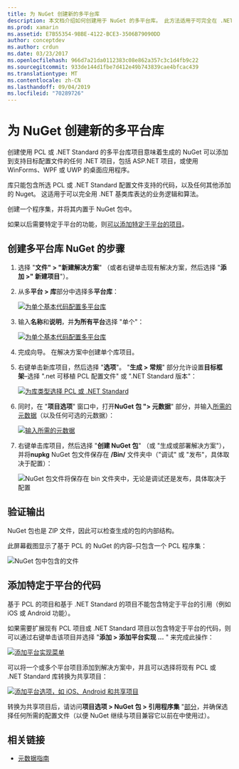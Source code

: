 ```yaml
---
title: 为 NuGet 创建新的多平台库
description: 本文档介绍如何创建用于 NuGet 的多平台库。 此方法适用于可完全在 .NET 基类库中表达的业务逻辑和算法，因此在没有特定于平台的代码的所有目标平台上运行。
ms.prod: xamarin
ms.assetid: E7B55354-9BBE-4122-BCE3-3506B79090DD
author: conceptdev
ms.author: crdun
ms.date: 03/23/2017
ms.openlocfilehash: 966d7a21da0112383c08e862a357c3c1d4fb9c22
ms.sourcegitcommit: 933de144d1fbe7d412e49b743839cae4bfcac439
ms.translationtype: MT
ms.contentlocale: zh-CN
ms.lasthandoff: 09/04/2019
ms.locfileid: "70289726"
---
```

# <a name="creating-a-new-multiplatform-library-for-nuget"></a>为 NuGet 创建新的多平台库

创建使用 PCL 或 .NET Standard 的多平台库项目意味着生成的 NuGet 可以添加到支持目标配置文件的任何 .NET 项目，包括 ASP.NET 项目，或使用 WinForms、WPF 或 UWP 的桌面应用程序。

库只能包含所选 PCL 或 .NET Standard 配置文件支持的代码，以及任何其他添加的 Nuget。
这适用于可以完全用 .NET 基类库表达的业务逻辑和算法。

创建一个程序集，并将其内置于 NuGet 包中。

如果以后需要特定于平台的功能，则[可以添加特定于平台的项目](#add-platforms)。

## <a name="steps-to-create-a-multiplatform-library-nuget"></a>创建多平台库 NuGet 的步骤

1. 选择 "**文件" > "新建解决方案**" （或者右键单击现有解决方案，然后选择 "**添加 >" 新建项目**"）。

2. 从多**平台 > 库**部分中选择多**平台库**：

   [![](single-codebase-images/mulitplatform-library-sml.png "为单个基本代码配置多平台库")](single-codebase-images/mulitplatform-library.png#lightbox)

3. 输入**名称**和**说明**，并**为所有平台**选择 "单个"：

   [![](single-codebase-images/single-configure-sml.png "为单个基本代码配置多平台库")](single-codebase-images/single-configure.png#lightbox)

4. 完成向导。 在解决方案中创建单个库项目。

5. 右键单击新库项目，然后选择 "**选项**"。 "**生成 > 常规**" 部分允许设置**目标框架**–选择 ".net 可移植 PCL 配置文件" 或 ".NET Standard 版本"：

   [![](single-codebase-images/single-choose-type-sml.png "为库类型选择 PCL 或 .NET Standard")](single-codebase-images/single-choose-type.png#lightbox)

6. 同时，在 "**项目选项**" 窗口中，打开**NuGet 包 "> 元数据**" 部分，并输入[所需的元数据](~/cross-platform/app-fundamentals/nuget-multiplatform-libraries/metadata.md)（以及任何可选的元数据）：

   [![](single-codebase-images/single-metadata-sml.png "输入所需的元数据")](single-codebase-images/single-metadata.png#lightbox)

7. 右键单击库项目，然后选择 "**创建 NuGet 包**" （或 "生成或部署解决方案"），并将**nupkg** NuGet 包文件保存在 **/Bin/** 文件夹中（"调试" 或 "发布"，具体取决于配置）：

   ![](single-codebase-images/create-nuget-package.png "NuGet 包文件将保存在 bin 文件夹中，无论是调试还是发布，具体取决于配置")


## <a name="verifying-the-output"></a>验证输出

NuGet 包也是 ZIP 文件，因此可以检查生成的包的内部结构。

此屏幕截图显示了基于 PCL 的 NuGet 的内容–只包含一个 PCL 程序集：

![](single-codebase-images/nuget-output.png "NuGet 包中包含的文件")

<a name="add-platforms" />

## <a name="adding-platform-specific-code"></a>添加特定于平台的代码

基于 PCL 的项目和基于 .NET Standard 的项目不能包含特定于平台的引用（例如 iOS 或 Android 功能）。

如果需要扩展现有 PCL 项目或 .NET Standard 项目以包含特定于平台的代码，则可以通过右键单击该项目并选择 "**添加 > 添加平台实现 ...** " 来完成此操作：

[![](single-codebase-images/add-later-sml.png "添加平台实现菜单")](single-codebase-images/add-later.png#lightbox)

可以将一个或多个平台项目添加到解决方案中，并且可以选择将现有 PCL 或 .NET Standard 库转换为共享项目：

[![](single-codebase-images/add-later-platforms-sml.png "添加平台选项，如 iOS、Android 和共享项目")](single-codebase-images/add-later-platforms-sml.png#lightbox)

转换为共享项目后，请访问**项目选项 > NuGet 包 > 引用程序集**
"[部分](~/cross-platform/app-fundamentals/nuget-multiplatform-libraries/platform-specific.md)，并确保选择任何所需的配置文件（以便 NuGet 继续与项目兼容它以前在中使用过）。


## <a name="related-links"></a>相关链接

- [元数据指南](~/cross-platform/app-fundamentals/nuget-multiplatform-libraries/metadata.md)
